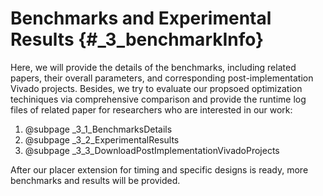 # Benchmarks and Experimental Results {#_3_benchmarkInfo}

Here, we will provide the details of the benchmarks, including related papers, their overall parameters, and corresponding post-implementation Vivado projects. Besides, we try to evaluate our propsoed optimization techiniques via comprehensive comparison and provide the runtime log files of related paper for researchers who are interested in our work:

1. @subpage _3_1_BenchmarksDetails
2. @subpage _3_2_ExperimentalResults
3. @subpage _3_3_DownloadPostImplementationVivadoProjects

After our placer extension for timing and specific designs is ready, more benchmarks and results will be provided.